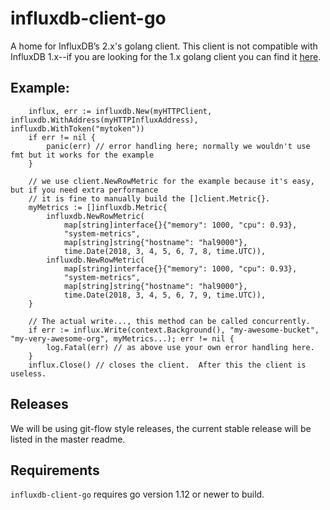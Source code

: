 # influxdb-client-go

A home for InfluxDB’s 2.x's golang client. This client is not compatible with InfluxDB 1.x--if you are looking for the 1.x golang client you can find it [here](https://github.com/influxdata/influxdb1-client).


## Example:
```
	influx, err := influxdb.New(myHTTPClient, influxdb.WithAddress(myHTTPInfluxAddress), influxdb.WithToken("mytoken"))
	if err != nil {
		panic(err) // error handling here; normally we wouldn't use fmt but it works for the example
	}

	// we use client.NewRowMetric for the example because it's easy, but if you need extra performance
	// it is fine to manually build the []client.Metric{}.
	myMetrics := []influxdb.Metric{
		influxdb.NewRowMetric(
			map[string]interface{}{"memory": 1000, "cpu": 0.93},
			"system-metrics",
			map[string]string{"hostname": "hal9000"},
			time.Date(2018, 3, 4, 5, 6, 7, 8, time.UTC)),
		influxdb.NewRowMetric(
			map[string]interface{}{"memory": 1000, "cpu": 0.93},
			"system-metrics",
			map[string]string{"hostname": "hal9000"},
			time.Date(2018, 3, 4, 5, 6, 7, 9, time.UTC)),
	}

	// The actual write..., this method can be called concurrently.
	if err := influx.Write(context.Background(), "my-awesome-bucket", "my-very-awesome-org", myMetrics...); err != nil {
		log.Fatal(err) // as above use your own error handling here.
	}
	influx.Close() // closes the client.  After this the client is useless.
```

## Releases
We will be using git-flow style releases, the current stable release will be listed in the master readme.

## Requirements
`influxdb-client-go` requires go version 1.12 or newer to build.
